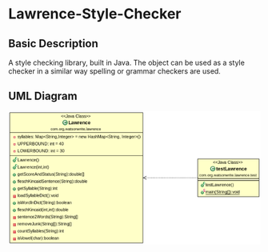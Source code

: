 # Lawrence-Style-Checker
## Basic Description
A style checking library, built in Java. The object can be used as a style checker in a similar way spelling or grammar checkers are used. 
## UML Diagram
![UML diagram of Lawrence class](/Lawrence.png?raw=true "Lawrence App UML Diagram")
